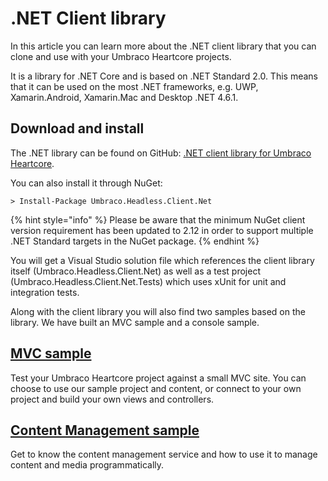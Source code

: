 # .NET Client library

In this article you can learn more about the .NET client library that you can clone and use with your Umbraco Heartcore projects.

It is a library for .NET Core and is based on .NET Standard 2.0. This means that it can be used on the most .NET frameworks, e.g. UWP, Xamarin.Android, Xamarin.Mac and Desktop .NET 4.6.1.

## Download and install

The .NET library can be found on GitHub: [.NET client library for Umbraco Heartcore](https://github.com/umbraco/Umbraco.Headless.Client.Net).

You can also install it through NuGet:

```
> Install-Package Umbraco.Headless.Client.Net
```

{% hint style="info" %}
Please be aware that the minimum NuGet client version requirement has been updated to 2.12 in order to support multiple .NET Standard targets in the NuGet package.
{% endhint %}

You will get a Visual Studio solution file which references the client library itself (Umbraco.Headless.Client.Net) as well as a test project (Umbraco.Headless.Client.Net.Tests) which uses xUnit for unit and integration tests.

Along with the client library you will also find two samples based on the library. We have built an MVC sample and a console sample.

## [MVC sample](mvc-samples.md)

Test your Umbraco Heartcore project against a small MVC site. You can choose to use our sample project and content, or connect to your own project and build your own views and controllers.

## [Content Management sample](content-management-sample.md)

Get to know the content management service and how to use it to manage content and media programmatically.
